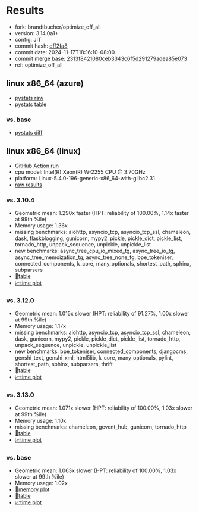 # Results

- fork: brandtbucher/optimize_off_all
- version: 3.14.0a1+
- config: JIT
- commit hash: [dff2fa8](https://github.com/brandtbucher/cpython/commit/dff2fa8)
- commit date: 2024-11-17T18:16:10-08:00
- commit merge base: [2313f8421080ceb3343c6f5d291279adea85e073](https://github.com/python/cpython/commit/2313f8421080ceb3343c6f5d291279adea85e073)
- ref: optimize_off_all

## linux x86_64 (azure)

- [pystats raw](bm-20241117-azure-x86_64-brandtbucher-optimize_off_all-3.14.0a1%2B-dff2fa8-pystats.json)
- [pystats table](bm-20241117-azure-x86_64-brandtbucher-optimize_off_all-3.14.0a1%2B-dff2fa8-pystats.md)

### vs. base

- [pystats diff](bm-20241117-azure-x86_64-brandtbucher-optimize_off_all-3.14.0a1%2B-dff2fa8-pystats-vs-base.md)

## linux x86_64 (linux)

- [GitHub Action run](https://github.com/faster-cpython/benchmarking/actions/runs/11887135392)
- cpu model: Intel(R) Xeon(R) W-2255 CPU @ 3.70GHz
- platform: Linux-5.4.0-196-generic-x86_64-with-glibc2.31
- [raw results](bm-20241117-linux-x86_64-brandtbucher-optimize_off_all-3.14.0a1%2B-dff2fa8.json)

### vs. 3.10.4

- Geometric mean: 1.290x faster (HPT: reliability of 100.00%, 1.14x faster at 99th %ile)
- Memory usage: 1.36x
- missing benchmarks: aiohttp, asyncio_tcp, asyncio_tcp_ssl, chameleon, dask, flaskblogging, gunicorn, mypy2, pickle, pickle_dict, pickle_list, tornado_http, unpack_sequence, unpickle, unpickle_list
- new benchmarks: async_tree_cpu_io_mixed_tg, async_tree_io_tg, async_tree_memoization_tg, async_tree_none_tg, bpe_tokeniser, connected_components, k_core, many_optionals, shortest_path, sphinx, subparsers
- [📄table](bm-20241117-linux-x86_64-brandtbucher-optimize_off_all-3.14.0a1%2B-dff2fa8-vs-3.10.4.md)
- [📈time plot](bm-20241117-linux-x86_64-brandtbucher-optimize_off_all-3.14.0a1%2B-dff2fa8-vs-3.10.4.svg)

### vs. 3.12.0

- Geometric mean: 1.015x slower (HPT: reliability of 91.27%, 1.00x slower at 99th %ile)
- Memory usage: 1.17x
- missing benchmarks: aiohttp, asyncio_tcp, asyncio_tcp_ssl, chameleon, dask, gunicorn, mypy2, pickle, pickle_dict, pickle_list, tornado_http, unpack_sequence, unpickle, unpickle_list
- new benchmarks: bpe_tokeniser, connected_components, djangocms, genshi_text, genshi_xml, html5lib, k_core, many_optionals, pylint, shortest_path, sphinx, subparsers, thrift
- [📄table](bm-20241117-linux-x86_64-brandtbucher-optimize_off_all-3.14.0a1%2B-dff2fa8-vs-3.12.0.md)
- [📈time plot](bm-20241117-linux-x86_64-brandtbucher-optimize_off_all-3.14.0a1%2B-dff2fa8-vs-3.12.0.svg)

### vs. 3.13.0

- Geometric mean: 1.071x slower (HPT: reliability of 100.00%, 1.03x slower at 99th %ile)
- Memory usage: 1.10x
- missing benchmarks: chameleon, gevent_hub, gunicorn, tornado_http
- [📄table](bm-20241117-linux-x86_64-brandtbucher-optimize_off_all-3.14.0a1%2B-dff2fa8-vs-3.13.0.md)
- [📈time plot](bm-20241117-linux-x86_64-brandtbucher-optimize_off_all-3.14.0a1%2B-dff2fa8-vs-3.13.0.svg)

### vs. base

- Geometric mean: 1.063x slower (HPT: reliability of 100.00%, 1.03x slower at 99th %ile)
- Memory usage: 1.02x
- [🧠memory plot](bm-20241117-linux-x86_64-brandtbucher-optimize_off_all-3.14.0a1%2B-dff2fa8-vs-base-mem.svg)
- [📄table](bm-20241117-linux-x86_64-brandtbucher-optimize_off_all-3.14.0a1%2B-dff2fa8-vs-base.md)
- [📈time plot](bm-20241117-linux-x86_64-brandtbucher-optimize_off_all-3.14.0a1%2B-dff2fa8-vs-base.svg)

